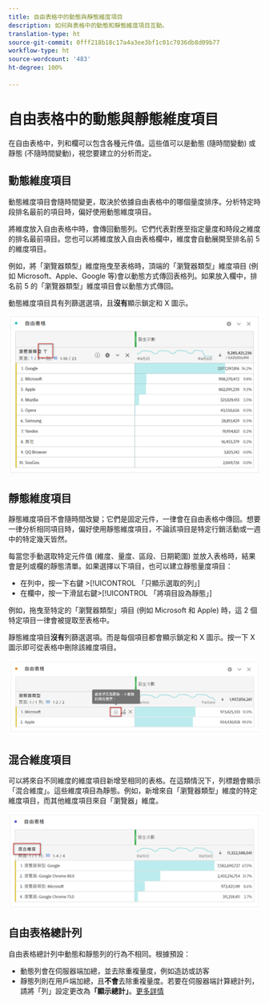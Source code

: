```yaml
---
title: 自由表格中的動態與靜態維度項目
description: 如何與表格中的動態和靜態維度項目互動。
translation-type: ht
source-git-commit: 0fff218b18c17a4a3ee3bf1c01c7036db8d09b77
workflow-type: ht
source-wordcount: '483'
ht-degree: 100%

---
```



# 自由表格中的動態與靜態維度項目

在自由表格中，列和欄可以包含各種元件值。這些值可以是動態 (隨時間變動) 或靜態 (不隨時間變動)，視您要建立的分析而定。

## 動態維度項目

動態維度項目會隨時間變更，取決於依據自由表格中的哪個量度排序。分析特定時段排名最前的項目時，偏好使用動態維度項目。

將維度放入自由表格中時，會傳回動態列。它們代表對應至指定量度和時段之維度的排名最前項目。您也可以將維度放入自由表格欄中，維度會自動展開至排名前 5 的維度項目。

例如，將「瀏覽器類型」維度拖曳至表格時，頂端的「瀏覽器類型」維度項目 (例如 Microsoft、Apple、Google 等)會以動態方式傳回表格列。如果放入欄中，排名前 5 的「瀏覽器類型」維度項目會以動態方式傳回。

動態維度項目具有列篩選選項，且&#x200B;**沒有**&#x200B;顯示鎖定和 X 圖示。

![](assets/dynamic-items.png)

## 靜態維度項目

靜態維度項目不會隨時間改變；它們是固定元件，一律會在自由表格中傳回。想要一律分析相同項目時，偏好使用靜態維度項目，不論該項目是特定行銷活動或一週中的特定幾天皆然。

每當您手動選取特定元件值 (維度、量度、區段、日期範圍) 並放入表格時，結果會是列或欄的靜態清單。如果選擇以下項目，也可以建立靜態量度項目：

* 在列中，按一下右鍵 >[!UICONTROL 「只顯示選取的列」]
* 在欄中，按一下滑鼠右鍵>[!UICONTROL 「將項目設為靜態」]

例如，拖曳至特定的「瀏覽器類型」項目 (例如 Microsoft 和 Apple) 時，這 2 個特定項目一律會被提取至表格中。

靜態維度項目&#x200B;**沒有**&#x200B;列篩選選項。而是每個項目都會顯示鎖定和 X 圖示。按一下 X 圖示即可從表格中刪除該維度項目。

![](assets/static-items.png)

## 混合維度項目

可以將來自不同維度的維度項目新增至相同的表格。在這類情況下，列標題會顯示「混合維度」。這些維度項目為靜態。例如，新增來自「瀏覽器類型」維度的特定維度項目，而其他維度項目來自「瀏覽器」維度。

![](assets/mixed-dimensions.png)

## 自由表格總計列

自由表格總計列中動態和靜態列的行為不相同。根據預設：

* 動態列會在伺服器端加總，並去除重複量度，例如造訪或訪客
* 靜態列則在用戶端加總，且&#x200B;**不會**&#x200B;去除重複量度。若要在伺服器端計算總計列，請將「列」設定更改為&#x200B;**「顯示總計」**。[更多詳情](https://docs.adobe.com/content/help/zh-Hant/analytics/analyze/analysis-workspace/build-workspace-project/workspace-totals.html)
